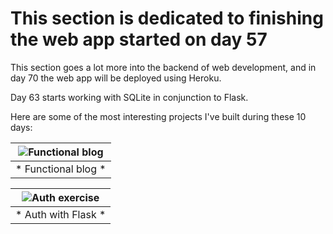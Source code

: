# This section is dedicated to finishing the web app started on day 57

This section goes a lot more into the backend of web development, and in day 70
the web app will be deployed using Heroku.

Day 63 starts working with SQLite in conjunction to Flask.

Here are some of the most interesting projects I've built during these 10 days:

| ![Functional blog](https://i.imgur.com/j5qeL2I.png) |
|:--:|
| * Functional blog * |

| ![Auth exercise](https://i.imgur.com/EcvJaOC.png) |
|:--:|
| * Auth with Flask * |


